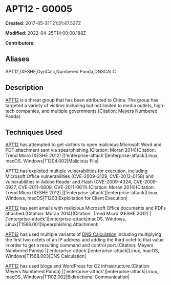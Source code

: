 # APT12 - G0005

**Created**: 2017-05-31T21:31:47.537Z

**Modified**: 2022-04-25T14:00:00.188Z

**Contributors**: 

## Aliases

APT12,IXESHE,DynCalc,Numbered Panda,DNSCALC

## Description

[APT12](https://attack.mitre.org/groups/G0005) is a threat group that has been attributed to China. The group has targeted a variety of victims including but not limited to media outlets, high-tech companies, and multiple governments.(Citation: Meyers Numbered Panda)

## Techniques Used


[APT12](https://attack.mitre.org/groups/G0005) has attempted to get victims to open malicious Microsoft Word and PDF attachment sent via spearphishing.(Citation: Moran 2014)(Citation: Trend Micro IXESHE 2012)
|['enterprise-attack']|enterprise-attack|Linux, macOS, Windows|T1204.002|Malicious File|


[APT12](https://attack.mitre.org/groups/G0005) has exploited multiple vulnerabilities for execution, including Microsoft Office vulnerabilities (CVE-2009-3129, CVE-2012-0158) and vulnerabilities in Adobe Reader and Flash (CVE-2009-4324, CVE-2009-0927, CVE-2011-0609, CVE-2011-0611).(Citation: Moran 2014)(Citation: Trend Micro IXESHE 2012)
|['enterprise-attack']|enterprise-attack|Linux, Windows, macOS|T1203|Exploitation for Client Execution|


[APT12](https://attack.mitre.org/groups/G0005) has sent emails with malicious Microsoft Office documents and PDFs attached.(Citation: Moran 2014)(Citation: Trend Micro IXESHE 2012)
|['enterprise-attack']|enterprise-attack|macOS, Windows, Linux|T1566.001|Spearphishing Attachment|


[APT12](https://attack.mitre.org/groups/G0005) has used multiple variants of [DNS Calculation](https://attack.mitre.org/techniques/T1568/003) including multiplying the first two octets of an IP address and adding the third octet to that value in order to get a resulting command and control port.(Citation: Meyers Numbered Panda)
|['enterprise-attack']|enterprise-attack|Linux, macOS, Windows|T1568.003|DNS Calculation|


[APT12](https://attack.mitre.org/groups/G0005) has used blogs and WordPress for C2 infrastructure.(Citation: Meyers Numbered Panda)
|['enterprise-attack']|enterprise-attack|Linux, macOS, Windows|T1102.002|Bidirectional Communication|

